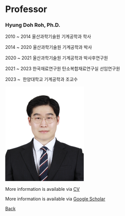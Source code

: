 

# Professor

### **Hyung Doh Roh, Ph.D.**

2010 ~ 2014 울산과학기술원 기계공학과 학사 <br>

  2014 ~ 2020 울산과학기술원 기계공학과 박사 <br>

  2020 ~ 2021 울산과학기술원 기계공학과 박사후연구원 <br>

  2021 ~ 2023 한국재료연구원 탄소복합재료연구실 선임연구원 <br>

  2023 ~      한양대학교 기계공학과 조교수 <br>


<img src="assets/css/Passportphoto_RHD_Full.jpg" alt="Passport" width="250" height="300" > 



More information is available via
<a href="https://www.dropbox.com/scl/fi/g7cnw0tdcsmvsd6aj3ou7/CV_Hyung-Doh-Roh_23-Spring-5.docx?rlkey=myvxdubsmae1awis39jv8ic7x&dl=0">CV</a>
</p>
More information is available via
<a href="https://scholar.google.co.kr/citations?hl=en&user=e4VrpLoAAAAJ&view_op=list_works&gmla=AOV7GLMH9Pqf9sQjn2uCdQiG7LYlc83ElR47u5-4VL36k-r0bxjNYLW3b4gGwrv4Nxa_6Thmx6XHwUc-bavDkIurZYHUHcaL17RXIG1MYhHZ2Mm6Ua4fxRjKGBblvHz3mpNd">Google Scholar</a>

</p>

[Back](./)
